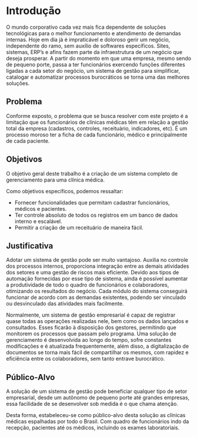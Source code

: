 # Introdução

O mundo corporativo cada vez mais fica dependente de soluções tecnológicas para o melhor funcionamento e atendimento de demandas internas. Hoje em dia já é  impraticável e doloroso gerir um negócio, independente do ramo, sem auxílio de softwares específicos. Sites, sistemas, ERP’s e afins fazem parte da infraestrutura de um negócio que deseja prosperar. A partir do momento em que uma empresa, mesmo sendo de pequeno porte, passa a ter funcionários exercendo funções diferentes ligadas a cada setor do negócio, um sistema de gestão para simplificar, catalogar e automatizar processos burocráticos se torna uma das melhores soluções.

## Problema
Conforme exposto, o problema que se busca resolver com este projeto é a limitação que os funcionários de clínicas médicas têm em relação a gestão total da empresa (cadastros, controles, receituário, indicadores, etc). É um processo moroso ter a ficha de cada funcionário, médico e principalmente de cada paciente.

## Objetivos

O objetivo geral deste trabalho é a criação de um sistema completo de gerenciamento para uma clínica médica.

Como objetivos específicos, podemos ressaltar:
* Fornecer funcionalidades que permitam cadastrar funcionários, médicos e pacientes.
* Ter controle absoluto de todos os registros em um banco de dados interno e escalável.
* Permitir a criação de um receituário de maneira fácil.


## Justificativa

Adotar um sistema de gestão pode ser muito vantajoso. Auxilia no controle dos processos internos, proporciona integração entre as demais atividades dos setores e uma gestão de riscos mais eficiente. Devido aos tipos de automação fornecidas por esse tipo de sistema, ainda é possível aumentar a produtividade de todo o quadro de funcionários e colaboradores, otimizando os resultados do negócio. Cada módulo do sistema conseguirá funcionar de acordo com as demandas existentes, podendo ser vinculado ou desvinculado das atividades mais facilmente.

Normalmente, um sistema de gestão empresarial é capaz de registrar quase todas as operações realizadas nele, bem como os dados lançados e consultados. Esses ficarão à disposição dos gestores, permitindo que monitorem os processos que passam pelo programa. Uma solução de gerenciamento é desenvolvida ao longo do tempo, sofre constantes modificações e é atualizada frequentemente, além disso, a digitalização de documentos se torna mais fácil de compartilhar os mesmos, com rapidez e eficiência entre os colaboradores, sem tanto entrave burocrático.


## Público-Alvo

A solução de um sistema de gestão pode beneficiar qualquer tipo de setor empresarial, desde um autônomo de pequeno porte até grandes empresas, essa facilidade de se desenvolver sob medida é o que chama atenção.

Desta forma, estabeleceu-se como público-alvo desta solução as clínicas médicas espalhadas por todo o Brasil. Com quadro de funcionários indo da recepção, pacientes até os médicos, incluindo os exames laboratoriais.
